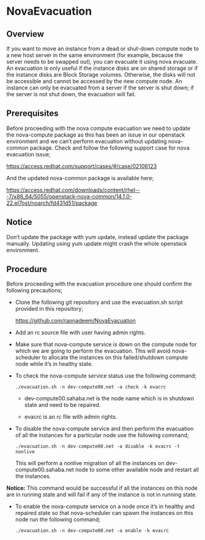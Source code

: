 # NovaEvacuation
## Overview
If you want to move an instance from a dead or shut-down compute node to a new host server in the same environment (for example, because the server needs to be swapped out), you can evacuate it using nova evacuate.
An evacuation is only useful if the instance disks are on shared storage or if the instance disks are Block Storage volumes. Otherwise, the disks will not be accessible and cannot be accessed by the new compute node.
An instance can only be evacuated from a server if the server is shut down; if the server is not shut down, the evacuation will fail.
## Prerequisites
Before proceeding with the nova compute evacuation we need to update the nova-compute package as this has been an issue in our openstack environment and we can’t perform evacuation without updating nova-common package.
Check and follow the following support case for nova evacuation issue;

https://access.redhat.com/support/cases/#/case/02106123

And the updated nova-common package is available here;

https://access.redhat.com/downloads/content/rhel---7/x86_64/5055/openstack-nova-common/14.1.0-22.el7ost/noarch/fd431d51/package

## Notice
Don’t update the package with yum update, instead update the package manually. Updating using yum update might crash the whole openstack environment.
## Procedure
Before proceeding with the evacuation procedure one should confirm the following precautions;
	
* Clone the following git repository and use the evacuation.sh script provided in this repository;

  https://github.com/raonadeem/NovaEvacuation

* Add an rc source file with user having admin rights.
* Make sure that nova-compute service is down on the compute node for which we are going to perform the evacuation. This will   avoid nova-scheduler to allocate the instances on this failed/shutdown compute node while it’s in healthy state.

* To check the nova-compute service status use the following command;

  `./evacuation.sh -n dev-compute00.net -a check -k evacrc`
  - dev-compute00.sahaba.net is the node name which is in shutdown state and need to be repaired.

  - evacrc is an rc file with admin rights.

* To disable the nova-compute service and then perform the evacuation of all the instances for a particular node use the        following command;

  `./evacuation.sh -n dev-compute00.net -a disable -k evacrc -t nonlive`

  This will perform a nonlive migration of all the instances on dev-compute00.sahaba.net node to some other available node     and restart all the instances.
  
**Notice:**
This command would be successful if all the instances on this node are in running state and will fail if any of the instance is not in running state.
	
* To enable the nova-compute service on a node once it’s in healthy and repaired state so that nova-scheduler can spawn the     instances on this node run the following command;

  `./evacuation.sh -n dev-compute00.net -a enable -k evacrc`

